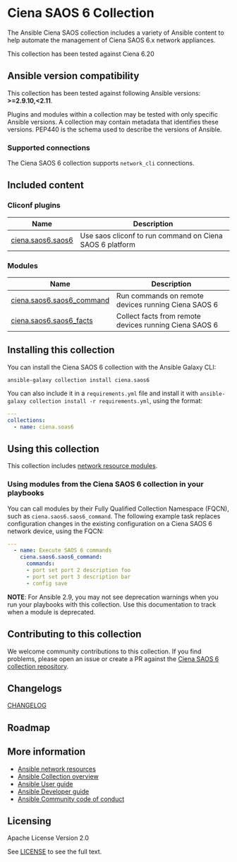 

# Ciena SAOS 6 Collection

The Ansible Ciena SAOS collection includes a variety of Ansible content to help automate the management of Ciena SAOS 6.x network appliances.

This collection has been tested against Ciena 6.20

<!--start requires_ansible-->
## Ansible version compatibility

This collection has been tested against following Ansible versions: **>=2.9.10,<2.11**.

Plugins and modules within a collection may be tested with only specific Ansible versions.
A collection may contain metadata that identifies these versions.
PEP440 is the schema used to describe the versions of Ansible.
<!--end requires_ansible-->

### Supported connections
The Ciena SAOS 6 collection supports ``network_cli``  connections.

## Included content

<!--start collection content-->
### Cliconf plugins
Name | Description
--- | ---
[ciena.saos6.saos6](https://github.com/ciena/ciena.saos6/blob/main/docs/ciena.saos6.saos6_cliconf.rst)|Use saos cliconf to run command on Ciena SAOS 6 platform

### Modules
Name | Description
--- | ---
[ciena.saos6.saos6_command](https://github.com/ciena/ciena.saos6/blob/main/docs/ciena.saos6.saos6_command_module.rst)|Run commands on remote devices running Ciena SAOS 6
[ciena.saos6.saos6_facts](https://github.com/ciena/ciena.saos6/blob/main/docs/ciena.saos6.saos6_facts_module.rst)|Collect facts from remote devices running Ciena SAOS 6

<!--end collection content-->
## Installing this collection

You can install the Ciena SAOS 6 collection with the Ansible Galaxy CLI:

    ansible-galaxy collection install ciena.saos6

You can also include it in a `requirements.yml` file and install it with `ansible-galaxy collection install -r requirements.yml`, using the format:

```yaml
---
collections:
  - name: ciena.soas6
```

## Using this collection

This collection includes [network resource modules](https://docs.ansible.com/ansible/latest/network/user_guide/network_resource_modules.html).

### Using modules from the Ciena SAOS 6 collection in your playbooks

You can call modules by their Fully Qualified Collection Namespace (FQCN), such as `ciena.saos6.saos6_command`.
The following example task replaces configuration changes in the existing configuration on a Ciena SAOS 6 network device, using the FQCN:

```yaml
---
  - name: Execute SAOS 6 commands
    ciena.saos6.saos6_command:
      commands:
      - port set port 2 description foo
      - port set port 3 description bar
      - config save
```

**NOTE**: For Ansible 2.9, you may not see deprecation warnings when you run your playbooks with this collection. Use this documentation to track when a module is deprecated.

## Contributing to this collection

We welcome community contributions to this collection. If you find problems, please open an issue or create a PR against the [Ciena SAOS 6 collection repository](https://github.com/ciena/ciena.saos6).

## Changelogs

[CHANGELOG](CHANGELOG.rst)

## Roadmap

<!-- Optional. Include the roadmap for this collection, and the proposed release/versioning strategy so users can anticipate the upgrade/update cycle. -->

## More information

- [Ansible network resources](https://docs.ansible.com/ansible/latest/network/getting_started/network_resources.html)
- [Ansible Collection overview](https://github.com/ansible-collections/overview)
- [Ansible User guide](https://docs.ansible.com/ansible/latest/user_guide/index.html)
- [Ansible Developer guide](https://docs.ansible.com/ansible/latest/dev_guide/index.html)
- [Ansible Community code of conduct](https://docs.ansible.com/ansible/latest/community/code_of_conduct.html)

## Licensing

Apache License Version 2.0

See [LICENSE](LICENSE) to see the full text.
